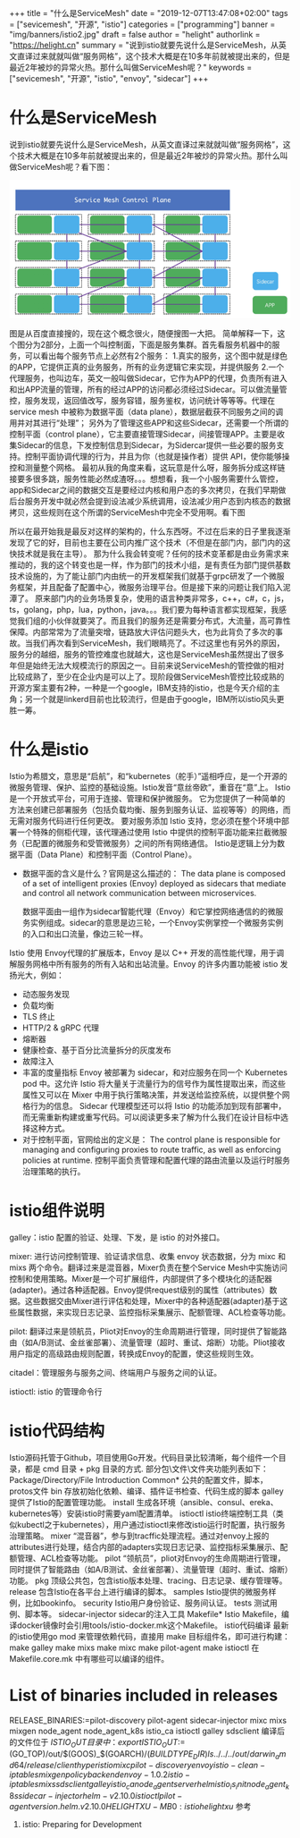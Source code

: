 +++
title = "什么是ServiceMesh"
date = "2019-12-07T13:47:08+02:00"
tags = ["sevicemesh", "开源", "istio"]
categories = ["programming"]
banner = "img/banners/istio2.jpg"
draft = false
author = "helight"
authorlink = "https://helight.cn"
summary = "说到istio就要先说什么是ServiceMesh，从英文直译过来就就叫做“服务网格”，这个技术大概是在10多年前就被提出来的，但是最近2年被炒的异常火热。那什么叫做ServiceMesh呢？"
keywords = ["sevicemesh", "开源", "istio", "envoy", "sidecar"]
+++

# 什么是ServiceMesh
说到istio就要先说什么是ServiceMesh，从英文直译过来就就叫做“服务网格”，这个技术大概是在10多年前就被提出来的，但是最近2年被炒的异常火热。那什么叫做ServiceMesh呢？看下图：

![](imgs/servicemesh.jpg)

图是从百度直接搜的，现在这个概念很火，随便搜图一大把。
简单解释一下，这个图分为2部分，上面一个叫控制面，下面是服务集群。首先看服务机器中的服务，可以看出每个服务节点上必然有2个服务：
    1.真实的服务，这个图中就是绿色的APP，它提供正真的业务服务，所有的业务逻辑它来实现，并提供服务
    2.一个代理服务，也叫边车，英文一般叫做Sidecar，它作为APP的代理，负责所有进入和出APP流量的管理，所有的经过APP的访问都必须经过Sidecar。可以做流量管控，服务发现，返回值改写，服务容错，服务鉴权，访问统计等等等。代理在 service mesh 中被称为数据平面（data plane），数据层截获不同服务之间的调用并对其进行“处理”；
另外为了管理这些APP和这些Sidecar，还需要一个所谓的控制平面（control plane），它主要直接管理Sidecar，间接管理APP。主要是收集Sidecar的信息，下发控制信息到Sidecar，为Sidercar提供一些必要的服务支持。控制平面协调代理的行为，并且为你（也就是操作者）提供 API，使你能够操控和测量整个网格。
最初从我的角度来看，这玩意是什么呀，服务拆分成这样链接要多很多跳，服务性能必然成渣呀。。。想想看，我一个小服务需要什么管控，app和Sidecar之间的数据交互是要经过内核和用户态的多次拷贝，在我们早期做后台服务开发中就必然会提到设法减少系统调用，设法减少用户态到内核态的数据拷贝，这些规则在这个所谓的ServiceMesh中完全不受用啊。看下图

所以在最开始我是最反对这样的架构的，什么东西呀。不过在后来的日子里我逐渐发现了它的好，目前也主要在公司内推广这个技术（不但是在部门内，部门内的这快技术就是我在主导）。
那为什么我会转变呢？任何的技术变革都是由业务需求来推动的，我的这个转变也是一样，作为部门的技术小组，是有责任为部门提供基数技术设施的，为了能让部门内由统一的开发框架我们就基于grpc研发了一个微服务框架，并且配备了配置中心，微服务治理平台。但是接下来的问题让我们陷入泥潭了。
原来部门内的业务场景复杂，使用的语言种类非常多，c++，c#，c，js，ts，golang，php，lua，python，java。。。我们要为每种语言都实现框架，我感觉我们组的小伙伴就要哭了。而且我们的服务还是需要分布式，大流量，高可靠性保障。内部常常为了流量突增，链路放大评估问题头大，也为此背负了多次的事故。当我们再次看到ServiceMesh，我们眼睛亮了。不过这里也有另外的原因，服务分的越细，服务的管控难度也就越大，这也是ServiceMesh虽然提出了很多年但是始终无法大规模流行的原因之一。目前来说ServiceMesh的管控做的相对比较成熟了，至少在企业内是可以上了。现阶段做ServiceMesh管控比较成熟的开源方案主要有2种，一种是一个google，IBM支持的istio，也是今天介绍的主角；另一个就是linkerd目前也比较流行，但是由于google，IBM所以istio风头更胜一筹。
 
# 什么是istio
Istio为希腊文，意思是“启航”，和“kubernetes（舵手）”遥相呼应，是一个开源的微服务管理、保护、监控的基础设施。Istio发音“意丝帝欧”，重音在“意”上。
Istio是一个开放式平台，可用于连接、管理和保护微服务。 它为您提供了一种简单的方法来创建已部署服务（包括负载均衡、服务到服务认证、监视等等）的网络，而无需对服务代码进行任何更改。 要对服务添加 Istio 支持，您必须在整个环境中部署一个特殊的侧柜代理，该代理通过使用 Istio 中提供的控制平面功能来拦截微服务（已配置的微服务和受管微服务）之间的所有网络通信。
Istio是逻辑上分为数据平面（Data Plane）和控制平面（Control Plane）。
* 数据平面的含义是什么？官网是这么描述的：
    The data plane is composed of a set of intelligent proxies (Envoy) deployed as sidecars that mediate and control all network communication between microservices.

    数据平面由一组作为sidecar智能代理（Envoy）和它掌控网络通信的的微服务实例组成。sidecar的意思是边三轮，一个Envoy实例掌控一个微服务实例的入口和出口流量，像边三轮一样。

Istio 使用 Envoy代理的扩展版本，Envoy 是以 C++ 开发的高性能代理，用于调解服务网格中所有服务的所有入站和出站流量。Envoy 的许多内置功能被 istio 发扬光大，例如：
* 动态服务发现
* 负载均衡
* TLS 终止
* HTTP/2 & gRPC 代理
* 熔断器
* 健康检查、基于百分比流量拆分的灰度发布
* 故障注入
* 丰富的度量指标
    Envoy 被部署为 sidecar，和对应服务在同一个 Kubernetes pod 中。这允许 Istio 将大量关于流量行为的信号作为属性提取出来，而这些属性又可以在 Mixer 中用于执行策略决策，并发送给监控系统，以提供整个网格行为的信息。
    Sidecar 代理模型还可以将 Istio 的功能添加到现有部署中，而无需重新构建或重写代码。可以阅读更多来了解为什么我们在设计目标中选择这种方式。
* 对于控制平面，官网给出的定义是：
    The control plane is responsible for managing and configuring proxies to route traffic, as well as enforcing policies at runtime.
控制平面负责管理和配置代理的路由流量以及运行时服务治理策略的执行。

# istio组件说明
galley：istio 配置的验证、处理、下发，是 istio 的对外接口。

mixer: 进行访问控制管理、验证请求信息、收集 envoy 状态数据，分为 mixc 和 mixs 两个命令。翻译过来是混音器，Mixer负责在整个Service Mesh中实施访问控制和使用策略。Mixer是一个可扩展组件，内部提供了多个模块化的适配器(adapter)。通过各种适配器。Envoy提供request级别的属性（attributes）数据。这些数据交由Mixer进行评估和处理，Mixer中的各种适配器(adapter)基于这些属性数据，来实现日志记录、监控指标采集展示、配额管理、ACL检查等功能。

pilot: 翻译过来是领航员，Pliot对Envoy的生命周期进行管理，同时提供了智能路由（如A/B测试、金丝雀部署）、流量管理（超时、重试、熔断）功能。Pliot接收用户指定的高级路由规则配置，转换成Envoy的配置，使这些规则生效。

citadel：管理服务与服务之间、终端用户与服务之间的认证。

istioctl: istio 的管理命令行

# istio代码结构
Istio源码托管于Github，项目使用Go开发。代码目录比较清晰，每个组件一个目录，都是 cmd 目录 + pkg 目录的方式.
部分包\文件\文件夹功能列表如下：
Package/Directory/File
Introduction
Common*
公共的配置文件，脚本，protos文件
bin 
存放初始化依赖、编译、插件证书检查、代码生成的脚本 
galley 
提供了Istio的配置管理功能。 
install 
生成各环境（ansible、consul、ereka、kubernetes等）安装istio时需要yaml配置清单。 
istioctl 
istio终端控制工具（类似kubectl之于kubernetes），用户通过istioctl来修改istio运行时配置，执行服务治理策略。 
mixer 
“混音器”，参与到tracffic处理流程。通过对envoy上报的attributes进行处理，结合内部的adapters实现日志记录、监控指标采集展示、配额管理、ACL检查等功能。 
pilot 
“领航员”，pliot对Envoy的生命周期进行管理，同时提供了智能路由（如A/B测试、金丝雀部署）、流量管理（超时、重试、熔断）功能。 
pkg 
顶级公共包，包含istio版本处理、tracing、日志记录、缓存管理等。 
release 
包含Istio在各平台上进行编译的脚本。 
samples 
Istio提供的微服务样例，比如bookinfo。 
security 
Istio用户身份验证、服务间认证。 
tests 
测试用例、脚本等。 
sidecar-injector
sidecar的注入工具
Makefile*
Istio Makefile，编译docker镜像时会引用tools/istio-docker.mk这个Makefile。 
istio代码编译
最新的istio使用go mod 来管理依赖代码，直接用 make 目标组件名，即可进行构建：
make galley
make mixs
make mixc
make pilot-agent
make istioctl
 在 Makefile.core.mk 中有哪些可以编译的组件。
# List of binaries included in releases                                                            
RELEASE_BINARIES:=pilot-discovery pilot-agent sidecar-injector mixc mixs mixgen node_agent node_agent_k8s istio_ca istioctl galley sdsclient
编译后的文件位于 $ISTIO_OUT 目录中：
export ISTIO_OUT:=$(GO_TOP)/out/$(GOOS)_$(GOARCH)/$(BUILDTYPE_DIR)
ls ../../../out/darwin_amd64/release/
client			hyperistio		mixc			pilot-discovery
envoy			istio-clean-iptables	mixgen			policybackend
envoy-1.0.2		istio-iptables		mixs			sdsclient
galley			istio_ca		node_agent		server
helm			istio_is_init		node_agent_k8s		sidecar-injector
helm-v2.10.0		istioctl		pilot-agent		version.helm.v2.10.0
HELIGHTXU-MB0:istio helightxu$ 
参考
1. istio: Preparing for Development


